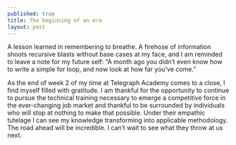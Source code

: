 ```yaml
---
published: true
title: The beginning of an era
layout: post
---
```

A lesson learned in remembering to breathe. A firehose of information shoots recursive blasts without base cases at my face, and I am reminded to leave a note for my future self:  “A month ago you didn’t even know how to write a simple for loop, and now look at how far you’ve come.”

As the end of week 2 of my time at Telegraph Academy comes to a close, I find myself filled with gratitude. I am thankful for the opportunity to continue to pursue the technical training necessary to emerge a competitive force in the ever-changing job market and thankful to be surrounded by individuals who will stop at nothing to make that possible. Under their empathic tutelage I can see my knowledge transforming into applicable methodology. The road ahead will be incredible. I can’t wait to see what they throw at us next.